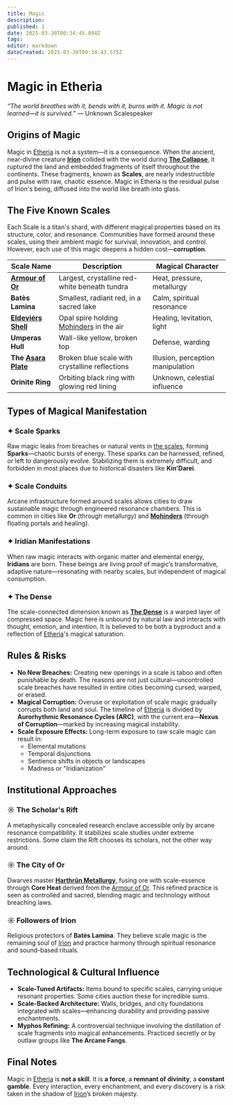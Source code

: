 ```yaml
---
title: Magic
description: 
published: 1
date: 2025-03-30T00:34:45.094Z
tags: 
editor: markdown
dateCreated: 2025-03-30T00:34:43.575Z
---
```


# Magic in Etheria
*“The world breathes with it, bends with it, burns with it. Magic is not learned—it is survived.”* — Unknown Scalespeaker

## Origins of Magic

Magic in [Etheria](/etheria) is not a system—it is a consequence. When the ancient, near-divine creature **[Irion](/being/deity/irion)** collided with the world during **[The Collapse](/structure/chronological/event/the-collapse)**, it ruptured the land and embedded fragments of itself throughout the continents. These fragments, known as **Scales**, are nearly indestructible and pulse with raw, chaotic essence. Magic in Etheria is the residual pulse of Irion's being, diffused into the world like breath into glass.

## The Five Known Scales

Each Scale is a titan's shard, with different magical properties based on its structure, color, and resonance. Communities have formed around these scales, using their ambient magic for survival, innovation, and control. However, each use of this magic deepens a hidden cost—**corruption**.

| Scale Name        | Description                                          | Magical Character |
|-------------------|------------------------------------------------------|-------------------|
| **[Armour of Or](/location/landmark/scale/armour-of-or)**  | Largest, crystalline red-white beneath tundra       | Heat, pressure, metallurgy |
| **Batès Lamina**  | Smallest, radiant red, in a sacred lake              | Calm, spiritual resonance |
| **[Eldeviérs Shell](/location/landmark/scale/eldeviérs-shell)** | Opal spire holding [Mohinders](/location/settlement/city/mohinders) in the air            | Healing, levitation, light |
| **Umperas Hull**  | Wall-like yellow, broken top                         | Defense, warding |
| **The [Asara Plate](/location/landmark/scale/asara-plate)** | Broken blue scale with crystalline reflections    | Illusion, perception manipulation |
| **Orinite Ring**  | Orbiting black ring with glowing red lining         | Unknown, celestial influence |

## Types of Magical Manifestation

### ✦ **Scale Sparks**
Raw magic leaks from breaches or natural vents in [the scales](/location/landmark/scale/the-scales), forming **Sparks**—chaotic bursts of energy. These sparks can be harnessed, refined, or left to dangerously evolve. Stabilizing them is extremely difficult, and forbidden in most places due to historical disasters like **Kin'Darei**.

### ✦ **Scale Conduits**
Arcane infrastructure formed around scales allows cities to draw sustainable magic through engineered resonance chambers. This is common in cities like **Or** (through metallurgy) and **[Mohinders](/location/settlement/city/mohinders)** (through floating portals and healing).

### ✦ **Iridian Manifestations**
When raw magic interacts with organic matter and elemental energy, **Iridians** are born. These beings are living proof of magic’s transformative, adaptive nature—resonating with nearby scales, but independent of magical consumption.

### ✦ **The Dense**
The scale-connected dimension known as **[The Dense](/location/area/the-dense)** is a warped layer of compressed space. Magic here is unbound by natural law and interacts with thought, emotion, and intention. It is believed to be both a byproduct and a reflection of [Etheria](/etheria)'s magical saturation.

## Rules & Risks

- **No New Breaches:** Creating new openings in a scale is taboo and often punishable by death. The reasons are not just cultural—uncontrolled scale breaches have resulted in entire cities becoming cursed, warped, or erased.
- **Magical Corruption:** Overuse or exploitation of scale magic gradually corrupts both land and soul. The timeline of [Etheria](/etheria) is divided by **Aurorhythmic Resonance Cycles (ARC)**, with the current era—**Nexus of Corruption**—marked by increasing magical instability.
- **Scale Exposure Effects:** Long-term exposure to raw scale magic can result in:
  - Elemental mutations
  - Temporal disjunctions
  - Sentience shifts in objects or landscapes
  - Madness or "Iridianization"

## Institutional Approaches

### ☼ **The Scholar's Rift**
A metaphysically concealed research enclave accessible only by arcane resonance compatibility. It stabilizes scale studies under extreme restrictions. Some claim the Rift chooses its scholars, not the other way around.

### ☼ **The City of Or**
Dwarves master **[Harthrûn Metallurgy](/profession/harthrûn-metallurgy)**, fusing ore with scale-essence through **Core Heat** derived from the [Armour of Or](/location/landmark/scale/armour-of-or). This refined practice is seen as controlled and sacred, blending magic and technology without breaching laws.

### ☼ **Followers of Irion**
Religious protectors of **Batès Lamina**. They believe scale magic is the remaining soul of [Irion](/being/deity/irion) and practice harmony through spiritual resonance and sound-based rituals.

## Technological & Cultural Influence

- **Scale-Tuned Artifacts:** Items bound to specific scales, carrying unique resonant properties. Some cities auction these for incredible sums.
- **Scale-Backed Architecture:** Walls, bridges, and city foundations integrated with scales—enhancing durability and providing passive enchantments.
- **Myphos Refining:** A controversial technique involving the distillation of scale fragments into magical enhancements. Practiced secretly or by outlaw groups like **The Arcane Fangs**.

## Final Notes

Magic in [Etheria](/etheria) is **not a skill**. It is **a force**, a **remnant of divinity**, a **constant gamble**. Every interaction, every enchantment, and every discovery is a risk taken in the shadow of [Irion](/being/deity/irion)’s broken majesty.

